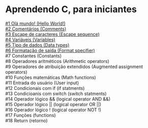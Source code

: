 # Aprendendo C, para iniciantes

[#1 Olá mundo! (Hello World!)](https://github.com/HudsonSchumaker/aprendendo-c/blob/main/hello_world/main.c)<br>
[#2 Comentários (Comments)](https://github.com/HudsonSchumaker/aprendendo-c/blob/main/comments/main.c)<br>
[#3 Escape de caracteres (Escape sequence)](https://github.com/HudsonSchumaker/aprendendo-c/blob/main/escape_sequence/main.c)<br>
[#4 Variáveis (Variables)](https://github.com/HudsonSchumaker/aprendendo-c/blob/main/variables/main.c)<br>
[#5 Tipo de dados (Data types)](https://github.com/HudsonSchumaker/aprendendo-c/blob/main/data_types/main.c)<br>
[#6 Formatação de saída (Format specifier)](https://github.com/HudsonSchumaker/aprendendo-c/blob/main/format_specifier/main.c)<br>
#7 Constantes (Constants)<br>
#8 Operadores aritméticos (Arithmetic operators)<br>
#9 Operadores de atribuição extendidos (Augmented assignment operators)<br>
#10 Funções matemáticas (Math functions)<br>
#11 Entrada do usuário (User input)<br>
#12 Condicionais com if (if statments)<br>
#13 Condicioanis com switch (switch statments)<br>
#14 Operador lógico && (logical operator AND &&)<br>
#15 Operador lógico || (logical operator OR ||)<br>
#16 Operador lógico ! (logical operator NOT !) <br>
#17 Funções (functions) <br>
#18 Return (retorno)
